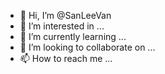 - 👋 Hi, I’m @SanLeeVan
- 👀 I’m interested in ...
- 🌱 I’m currently learning ...
- 💞️ I’m looking to collaborate on ...
- 📫 How to reach me ...

<!---
SanLeeVan/SanLeeVan is a ✨ special ✨ repository because its `README.md` (this file) appears on your GitHub profile.
You can click the Preview link to take a look at your changes.
--->
